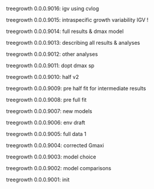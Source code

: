 treegrowth 0.0.0.9016: igv using cvlog

treegrowth 0.0.0.9015: intraspecific growth variability IGV !

treegrowth 0.0.0.9014: full results & dmax model

treegrowth 0.0.0.9013: describing all results & analyses

treegrowth 0.0.0.9012: other analyses

treegrowth 0.0.0.9011: dopt dmax sp

treegrowth 0.0.0.9010: half v2

treegrowth 0.0.0.9009: pre half fit for intermediate results

treegrowth 0.0.0.9008: pre full fit

treegrowth 0.0.0.9007: new models

treegrowth 0.0.0.9006: env draft

treegrowth 0.0.0.9005: full data 1

treegrowth 0.0.0.9004: corrected Gmaxi

treegrowth 0.0.0.9003: model choice

treegrowth 0.0.0.9002: model comparisons

treegrowth 0.0.0.9001: init

